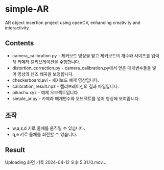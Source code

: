 # simple-AR
AR object insertion project using openCV, enhancing creativity and interactivity.

## Contents

* camera_calibration.py - 체커보드 영상을 받고 체커보드의 개수와 사이즈를 입력해 카메라 캘리브레이션을 수행합니다.
* distortion_correction.py - camera_calibration.py에서 얻은 매개변수들을 넣어 영상의 렌즈 왜곡을 보정합니다.
* checkerboard.avi - 체커보드 예제 영상입니다.
* calibration_result.npz - 캘리브레이션의 결과 파일입니다.
* pikachu.xyz - 예제 오브젝트입니다
* simple_ar.py - 카메라 매개변수와 오브젝트를 넣어 영상에 보여줍니다.

## 조작

* w,a,s,d 키로 물체를 움직일 수 있습니다.
* q,e 키로 물체를 회전할 수 있습니다.

## Result


Uploading 화면 기록 2024-04-12 오후 5.31.10.mov…

